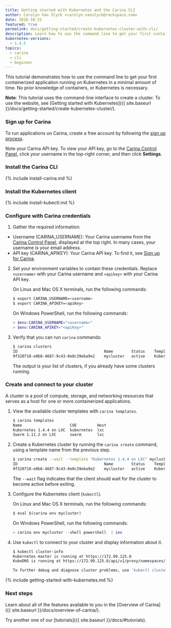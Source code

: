 ```yaml
---
title: Getting started with Kubernetes and the Carina CLI
author: Carolyn Van Slyck <carolyn.vanslyck@rackspace.com>
date: 2016-10-31
featured: true
permalink: docs/getting-started/create-kubernetes-cluster-with-cli/
description: Learn how to use the command line to get your first containerized application running on Kubernetes in a minimal amount of time
kubernetes-versions:
  - 1.4.5
topics:
  - carina
  - cli
  - beginner
---
```


This tutorial demonstrates how to use the command line to get your first containerized application running on Kubernetes in a minimal amount of time. No prior knowledge of containers, or Kubernetes is necessary.

**Note**: This tutorial uses the command-line interface to create a cluster. To use the website, see [Getting started with Kubernetes]({{ site.baseurl }}/docs/getting-started/create-kubernetes-cluster/).

### Sign up for Carina

To run applications on Carina, create a free account by following the [sign up process](https://app.getcarina.com/app/signup).

Note your Carina API key. To view your API key, go to the [Carina Control Panel](https://app.getcarina.com), click your username in the top-right corner, and then click **Settings**.

### Install the Carina CLI
{% include install-carina.md %}

### Install the Kubernetes client
{% include install-kubectl.md %}

### Configure with Carina credentials

1. Gather the required information:
  * Username (CARINA_USERNAME): Your Carina username from the [Carina Control Panel](https://app.getcarina.com), displayed at the top right. In many cases, your username is your email address.
  * API key (CARINA_APIKEY): Your Carina API key. To find it, see [Sign up for Carina](#sign-up-for-carina).

2. Set your environment variables to contain these credentials. Replace `<username>` with your Carina username and `<apikey>` with your Carina API key.

    On Linux and Mac OS X terminals, run the following commands:

    ```bash
    $ export CARINA_USERNAME=<username>
    $ export CARINA_APIKEY=<apiKey>
    ```

    On Windows PowerShell, run the following commands:

    ```powershell
    > $env:CARINA_USERNAME="<username>"
    > $env:CARINA_APIKEY="<apiKey>"
    ```

3. Verify that you can run `carina` commands:

    ```bash
    $ carina clusters
    ID                                      Name        Status    Template                  Nodes
    9f320718-e0b6-4687-9c43-0e0c39eba9e2    mycluster   active    Kubernetes 1.4.4 on LXC   1
    ```

    The output is your list of clusters, if you already have some clusters running.

### Create and connect to your cluster

A cluster is a pool of compute, storage, and networking resources that serves as a host for one or more containerized applications.

1. View the available cluster templates with `carina templates`.

    ```bash
    $ carina templates
    Name                     COE         Host
    Kubernetes 1.4.4 on LXC  kubernetes  lxc
    Swarm 1.11.2 on LXC      swarm       lxc
    ```

1. Create a Kubernetes cluster by running the `carina create` command, using a template name from the previous step.

    ```bash
    $ carina create --wait --template "Kubernetes 1.4.4 on LXC" mycluster
    ID                                      Name        Status    Template                  Nodes
    9f320718-e0b6-4687-9c43-0e0c39eba9e2    mycluster   active    Kubernetes 1.4.4 on LXC   1
    ```

    The `--wait` flag indicates that the client should wait for the cluster to become active before exiting.

1. Configure the Kubernetes client (`kubectl`).

    On Linux and Mac OS X terminals, run the following commands:

    ```bash
    $ eval $(carina env mycluster)
    ```

    On Windows PowerShell, run the following commands:

    ```powershell
    > carina env mycluster --shell powershell  | iex
    ```

1. Use `kubectl` to connect to your cluster and display information about it.

    ```bash
    $ kubectl cluster-info
    Kubernetes master is running at https://172.99.125.8
    KubeDNS is running at https://172.99.125.8/api/v1/proxy/namespaces/kube-system/services/kube-dns

    To further debug and diagnose cluster problems, use 'kubectl cluster-info dump'.
    ```

{% include getting-started-with-kubernetes.md %}

### Next steps

Learn about all of the features available to you in the [Overview of Carina]({{ site.baseurl }}/docs/overview-of-carina/).

Try another one of our [tutorials]({{ site.baseurl }}/docs/#tutorials).
